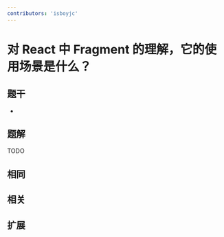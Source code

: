 ```yaml
---
contributors: 'isboyjc'
---
```


# 对 React 中 Fragment 的理解，它的使用场景是什么？


## 题干

- 



## 题解

<!-- ::: details 点我查看题解 -->

  TODO

<!-- ::: -->



## 相同


## 相关


## 扩展

